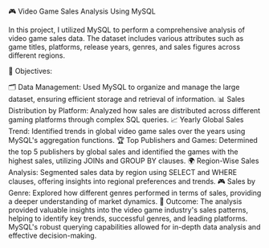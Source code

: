 🎮 Video Game Sales Analysis Using MySQL

In this project, I utilized MySQL to perform a comprehensive analysis of video game sales data. The dataset includes various attributes such as game titles, platforms, release years, genres, and sales figures across different regions.

🎯 Objectives:

🗂️ Data Management: Used MySQL to organize and manage the large dataset, ensuring efficient storage and retrieval of information.
📊 Sales Distribution by Platform: Analyzed how sales are distributed across different gaming platforms through complex SQL queries.
📈 Yearly Global Sales Trend: Identified trends in global video game sales over the years using MySQL's aggregation functions.
🏆 Top Publishers and Games: Determined the top 5 publishers by global sales and identified the games with the highest sales, utilizing JOINs and GROUP BY clauses.
🌍 Region-Wise Sales Analysis: Segmented sales data by region using SELECT and WHERE clauses, offering insights into regional preferences and trends.
🎮 Sales by Genre: Explored how different genres performed in terms of sales, providing a deeper understanding of market dynamics.
🚀 Outcome:
The analysis provided valuable insights into the video game industry's sales patterns, helping to identify key trends, successful genres, and leading platforms. MySQL's robust querying capabilities allowed for in-depth data analysis and effective decision-making.
